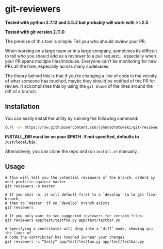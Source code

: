 # git-reviewers

**Tested with python 2.7.12 and 3.5.2 but probably will work with >=2.5**

**Tested with git version 2.11.0**

The premise of this tool is simple: Tell you who should review your PR.

When working on a large team or in a large company, sometimes its difficult to
tell who you should add as a reviewer to a pull request... especially when
your PR spans multiple files/modules.  Everyone can’t be monitoring for new
PRs all the time, especially across many codebases.

The theory behind this is that if you’re changing a line of code in the vicinity
of what someone has touched, maybe they should be notified of the PR for review.
It accomplishes this by using the `git blame` of the lines around the diff of
a branch.

## Installation

You can easily install the utility by running the following command:

```bash
curl -o- https://raw.githubusercontent.com/johnnadratowski/git-reviewers/master/install.sh | INSTALL_DIR=/usr/local/bin bash
```
**INSTALL_DIR must be on your $PATH. If not specified, defaults to `/usr/local/bin`.**

Alternatively, you can clone the repo and run `install.sh` manually.

## Usage

```
# This will tell you the potential reviewers of the branch, orderd by most prolific against master
git reviewers -b master

# If you omit -b, it will default first to a `develop` (a la git flow) branch, 
# then to `master` if no `develop` branch exists
git reviewers

# If you only want to see suggested reviewers for certain files:
git reviewers app/test/testfoo.py app/test/testbar.py

# Specifying a contributer will drop into a ‘diff’ mode, showing you the lines of
# code the contributer has touched in/near your changes
git reviewers -c “Sally” app/test/testfoo.py app/test/testbar.py
```


